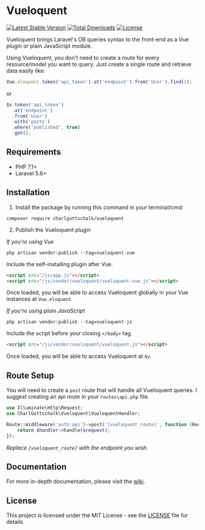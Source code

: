 # Vueloquent

[![Latest Stable Version](https://poser.pugx.org/charlgottschalk/vueloquent/v/stable)](https://packagist.org/packages/charlgottschalk/vueloquent) [![Total Downloads](https://poser.pugx.org/charlgottschalk/vueloquent/downloads)](https://packagist.org/packages/charlgottschalk/vueloquent) [![License](https://poser.pugx.org/charlgottschalk/vueloquent/license)](https://packagist.org/packages/charlgottschalk/vueloquent)

Vueloquent brings Laravel's DB queries syntax to the front-end as a Vue plugin or plain JavaScript module.

Using Vueloquent, you don't need to create a route for every resource/model you want to query.
Just create a single route and retrieve data easily like:

```javascript
Vue.eloquent.token('api_token').at('endpoint').from('User').find(1);
```

or

```javascript
$v.token('api_token')
  .at('endpoint')
  .from('User')
  .with('posts')
  .where('published', true)
  .get();
```

## Requirements

- PHP 7.1+
- Laravel 5.6+

## Installation

1. Install the package by running this command in your terminal/cmd:

```
composer require charlgottschalk/vueloquent
```

2. Publish the Vueloquent plugin

*If you're using Vue*

```
php artisan vendor:publish --tag=vueloquent-vue
```

Include the self-installing plugin after Vue.
```html
<script src="/js/app.js"></script>
<script src="/js/vendor/vueloquent/vueloquent-vue.js"></script>
```

Once loaded, you will be able to access Vueloquent globally in your Vue instances at `Vue.eloquent`.

*If you're using plain JavaScript*

```
php artisan vendor:publish --tag=vueloquent-js
```

Include the script before your closing `</body>` tag.
```html
<script src="/js/vendor/vueloquent/vueloquent.js"></script>
```

Once loaded, you will be able to access Vueloquent at `$v`.

## Route Setup

You will need to create a `post` route that will handle all Vueloquent queries. I suggest creating an api route in your `routes\api.php` file.

```php
use Illuminate\Http\Request;
use CharlGottschalk\Vueloquent\VueloquentHandler;

Route::middleware('auth:api')->post('[vueloquent_route]', function (Request $request, VueloquentHandler $handler) {
    return $handler->handle($request);
});
```

*Replace `[vueloquent_route]` with the endpoint you wish.*

## Documentation

For more in-depth documentation, please visit the [wiki](https://github.com/CharlGottschalk/vueloquent/wiki).

## License

This project is licensed under the MIT License - see the [LICENSE](LICENSE) file for details

